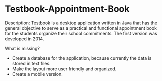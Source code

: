 # Testbook-Appointment-Book

Description: Testbook is a desktop application written in Java that has the general objective to serve as a practical and functional appointment book for the students organize their school commitments. The first version was developed in 2014.

What is missing?
- Create a database for the application, because currently the data is stored in text files.
- Make the layout more user friendly and organized.
- Create a mobile version.


